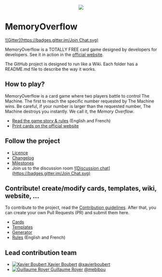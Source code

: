 <p align="center">
  <img src="logo.gif" />
</p>

# MemoryOverflow
[![Gitter](https://badges.gitter.im/Join Chat.svg)](https://gitter.im/CodeCorico/MemoryOverflow?utm_source=badge&utm_medium=badge&utm_campaign=pr-badge&utm_content=badge)

MemoryOverflow is a TOTALLY FREE card game designed by developers for developers.
See it in action in the [official website](http://memoryoverflow.codecorico.com).

The GitHub project is designed to run like a Wiki. Each folder has a README.md file to describe the way it works.

## How to play?

MemoryOverflow is a card game where two players battle to control The Machine. The first to reach the specific number requested by The Machine wins. Be careful, if your number is larger than the requested number, The Machine destroys you instantly. We call it, the *Memory Overflow*.

* [Read the game story & rules](rules) (English and French)
* [Print cards on the official website](http://memoryoverflow.codecorico.com/editions)

## Follow the project

* [Licence](LICENSE)
* [Changelog](CHANGELOG.md)
* [Milestones](https://github.com/CodeCorico/MemoryOverflow/milestones?state=open)
* Join us to the discussion room [![Discussion chat](https://badges.gitter.im/Join Chat.svg)](https://gitter.im/CodeCorico/MemoryOverflow?utm_source=badge&utm_medium=badge&utm_campaign=pr-badge&utm_content=badge)

## Contribute! create/modify cards, templates, wiki, website, ...

To contribute to the project, read the [Contribution guidelines](CONTRIBUTING.md).
After that, you can create your own Pull Requests (PR) and submit them here.

* [Cards](cards/)
* [Templates](templates/)
* [Generator](generator/)
* [Rules](rules/) (English and French)


Lead contribution team
---------

* <a href="http://xavierboubert.fr"><img src="https://avatars0.githubusercontent.com/u/482251?v=2&s=18" alt="Xavier Boubert" /> Xavier Boubert</a> [@xavierboubert](https://github.com/XavierBoubert)
* <a href="https://www.linkedin.com/profile/view?id=42944066"><img src="https://avatars3.githubusercontent.com/u/305342?v=2&s=18" alt="Guillaume Royer" /> Guillaume Royer</a> [@mebibou](https://github.com/mebibou)
